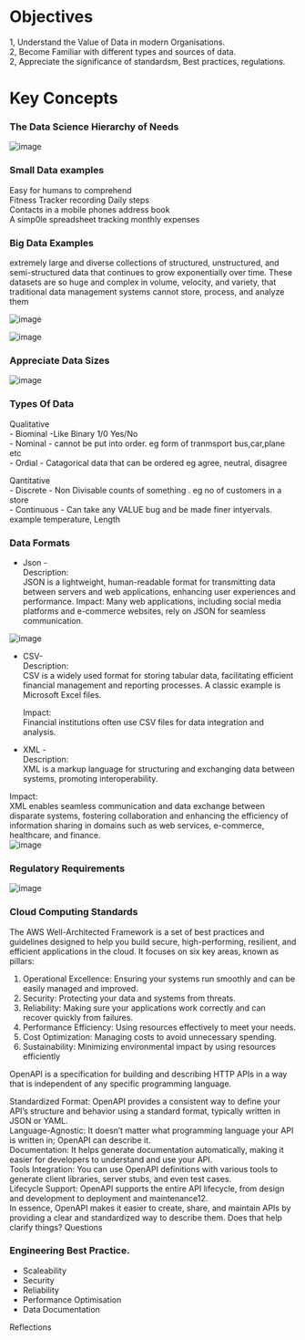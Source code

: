 # Objectives

 1, Understand the Value of Data in modern Organisations.  
 2, Become Familiar with different types and sources of data.  
 2, Appreciate the significance of standardsm, Best practices, regulations.  


# Key Concepts
### The Data Science Hierarchy of Needs

![image](https://github.com/user-attachments/assets/ac4bee35-ea2d-417a-87a6-12edbd166dda)

### Small Data examples
  Easy for humans to comprehend  
  Fitness Tracker recording Daily steps  
  Contacts in a mobile phones address book  
  A simp0le spreadsheet tracking monthly expenses  

  ### Big Data Examples
   extremely large and diverse collections of structured, unstructured, and semi-structured data that continues to grow exponentially over time. 
    These datasets are so huge and complex in volume, velocity, and variety, that traditional data management systems cannot store, process, and analyze them

![image](https://github.com/user-attachments/assets/1ed9451d-e900-4cd3-9490-ecc4e1876ba5)

![image](https://github.com/user-attachments/assets/63a94ae3-c0fd-43d5-9cdc-5b21e89c2655)

### Appreciate Data Sizes

![image](https://github.com/user-attachments/assets/f3721d80-26a7-4063-b630-c1e81d462dad)

### Types Of Data
  Qualitative  
    - Biominal -Like Binary 1/0 Yes/No  
    - Nominal - cannot be put into order. eg form of tranmsport bus,car,plane etc  
    - Ordial - Catagorical data that can be ordered eg agree, neutral, disagree  

  Qantitative  
    - Discrete - Non Divisable counts of something . eg no of customers in a store  
    - Continuous - Can take any VALUE bug and be made finer intyervals. example temperature, Length  

### Data Formats
   - Json -  
      Description:  
        JSON is a lightweight, human-readable format for transmitting data between servers and web applications,
        enhancing user experiences and performance. 
      Impact: 
        Many web applications, including social media platforms and e-commerce websites, rely on JSON for seamless communication.
       
   ![image](https://github.com/user-attachments/assets/aa85f2a2-b8ff-44cf-819b-5f5db2a71a78)

  - CSV-  
     Description:   
       CSV is a widely used format for storing tabular data, facilitating efficient financial management and reporting processes. 
       A classic example is Microsoft Excel files.  
  
    Impact:   
       Financial institutions often use CSV files for data integration and analysis.  
  
  - XML -  
    Description:   
      XML is a markup language for structuring and exchanging data between systems, promoting interoperability.  
  
   Impact:   
    XML enables seamless communication and data exchange between disparate systems, fostering collaboration and enhancing the efficiency of information sharing in domains such as web services, e-commerce, healthcare, and finance.  
  ![image](https://github.com/user-attachments/assets/d5eaa3a5-930c-47be-b966-b9783ef3ab08)

   ### Regulatory Requirements

   ![image](https://github.com/user-attachments/assets/cb99f9f5-d2f9-4d4f-8ff1-71643c171397)
   
  ### Cloud Computing Standards

  
The AWS Well-Architected Framework is a set of best practices and guidelines designed to help you build secure, high-performing, resilient, and efficient applications in the cloud. It focuses on six key areas, known as pillars:  
  
1. Operational Excellence: Ensuring your systems run smoothly and can be easily managed and improved.  
2. Security: Protecting your data and systems from threats.  
3. Reliability: Making sure your applications work correctly and can recover quickly from failures.  
4. Performance Efficiency: Using resources effectively to meet your needs.  
5. Cost Optimization: Managing costs to avoid unnecessary spending.  
6. Sustainability: Minimizing environmental impact by using resources efficiently  
  
OpenAPI is a specification for building and describing HTTP APIs in a way that is independent of any specific programming language.  

Standardized Format: OpenAPI provides a consistent way to define your API’s structure and behavior using a standard format, typically written in JSON or YAML.  
Language-Agnostic: It doesn’t matter what programming language your API is written in; OpenAPI can describe it.  
Documentation: It helps generate documentation automatically, making it easier for developers to understand and use your API.  
Tools Integration: You can use OpenAPI definitions with various tools to generate client libraries, server stubs, and even test cases.  
Lifecycle Support: OpenAPI supports the entire API lifecycle, from design and development to deployment and maintenance12.  
In essence, OpenAPI makes it easier to create, share, and maintain APIs by providing a clear and standardized way to describe them. Does that help clarify things?
Questions


### Engineering Best Practice.
  - Scaleability  
  - Security  
  - Reliability  
  - Performance Optimisation  
  - Data Documentation  
  

Reflections
